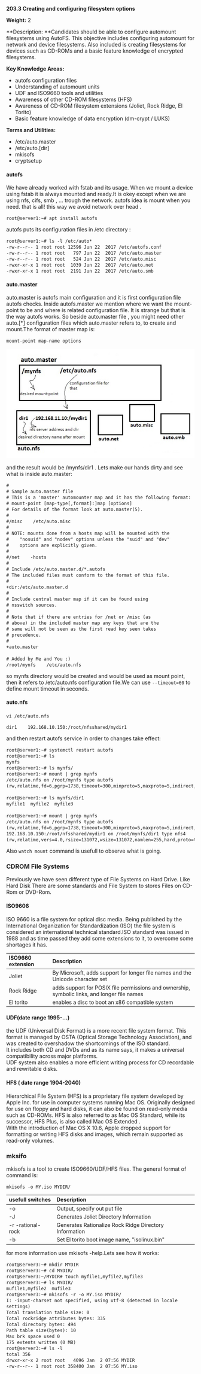 **203.3 Creating and configuring filesystem options**

**Weight:** 2

**Description: **Candidates should be able to configure automount filesystems using AutoFS. This objective includes configuring automount for network and device filesystems. Also included is creating filesystems for devices such as CD-ROMs and a basic feature knowledge of encrypted filesystems.

**Key Knowledge Areas:**

* autofs configuration files
* Understanding of automount units
* UDF and ISO9660 tools and utilities
* Awareness of other CD-ROM filesystems \(HFS\)
* Awareness of CD-ROM filesystem extensions \(Joliet, Rock Ridge, El Torito\)
* Basic feature knowledge of data encryption \(dm-crypt / LUKS\)

**Terms and Utilities:**

* /etc/auto.master
* /etc/auto.\[dir\]
* mkisofs
* cryptsetup

#### autofs

We have already worked with fstab and its usage. When we mount a device using fstab it is always mounted and ready.It is okey except when we are using nfs, cifs, smb , ... trough the network. autofs idea is mount when you need. that is all! this way we avoid network over head .

```
root@server1:~# apt install autofs
```

autofs puts its configuration files in /etc directory :

```
root@server1:~# ls -l /etc/auto*
-rw-r--r-- 1 root root 12596 Jun 22  2017 /etc/autofs.conf
-rw-r--r-- 1 root root   797 Jun 22  2017 /etc/auto.master
-rw-r--r-- 1 root root   524 Jun 22  2017 /etc/auto.misc
-rwxr-xr-x 1 root root  1039 Jun 22  2017 /etc/auto.net
-rwxr-xr-x 1 root root  2191 Jun 22  2017 /etc/auto.smb
```

#### auto.master

auto.master is autofs main configuration and it is  first configuration file autofs checks. Inside autofs.master we mention where we want the mount-point to be and where is related configuration file. It is strange but that is the way autofs works. So beside auto.master file , you might need other auto.\[\*\] configuration files which auto.master refers to, to create and mount.The format of master map is:

```
mount-point map-name options
```

![](/assets/autofs.jpg)

and the result would be /mynfs/dir1 . Lets make our hands dirty and see what is inside auto.master:

```
#
# Sample auto.master file
# This is a 'master' automounter map and it has the following format:
# mount-point [map-type[,format]:]map [options]
# For details of the format look at auto.master(5).
#
#/misc    /etc/auto.misc
#
# NOTE: mounts done from a hosts map will be mounted with the
#    "nosuid" and "nodev" options unless the "suid" and "dev"
#    options are explicitly given.
#
#/net    -hosts
#
# Include /etc/auto.master.d/*.autofs
# The included files must conform to the format of this file.
#
+dir:/etc/auto.master.d
#
# Include central master map if it can be found using
# nsswitch sources.
#
# Note that if there are entries for /net or /misc (as
# above) in the included master map any keys that are the
# same will not be seen as the first read key seen takes
# precedence.
#
+auto.master

# Added by Me and You :)
/root/mynfs    /etc/auto.nfs
```

so mynfs directory would be created and would be used as mount point, then it refers to /etc/auto.nfs configuration file.We can use `--timeout=60` to define mount timeout in seconds.

#### auto.nfs

`vi /etc/auto.nfs`

```
dir1    192.168.10.150:/root/nfsshared/mydir1
```

and then restart autofs service in order to changes take effect:

```
root@server1:~# systemctl restart autofs  
root@server1:~# ls
mynfs
root@server1:~# ls mynfs/
root@server1:~# mount | grep mynfs
/etc/auto.nfs on /root/mynfs type autofs (rw,relatime,fd=6,pgrp=1738,timeout=300,minproto=5,maxproto=5,indirect,pipe_ino=25202)

root@server1:~# ls mynfs/dir1
myfile1  myfile2  myfile3

root@server1:~# mount | grep mynfs
/etc/auto.nfs on /root/mynfs type autofs (rw,relatime,fd=6,pgrp=1738,timeout=300,minproto=5,maxproto=5,indirect,pipe_ino=25202)
192.168.10.150:/root/nfsshared/mydir1 on /root/mynfs/dir1 type nfs4 (rw,relatime,vers=4.0,rsize=131072,wsize=131072,namlen=255,hard,proto=tcp,port=0,timeo=600,retrans=2,sec=sys,clientaddr=192.168.10.149,local_lock=none,addr=192.168.10.150)
```

Also `watch mount` command  is usefull to observe what is going.

### CDROM File Systems

Previously we have seen different type of File Systems on Hard Drive. Like Hard Disk There are some standards and File System to stores Files on CD-Rom or DVD-Rom.

#### ISO9606

ISO 9660 is a file system for optical disc media. Being published by the International Organization for Standardization \(ISO\) the file system is considered an international technical standard.ISO standard was issued in 1988 and as time passed they add some extensions to it, to overcome some shortages it has.

| ISO9660 extension | Description |
| :--- | :--- |
| Joliet | By Microsoft, adds support for longer file names and the Unicode character set |
| Rock Ridge | adds support for POSIX file permissions and ownership, symbolic links, and longer file names |
| El torito | enables a disc to boot an x86 compatible system |

#### UDF\(date range 1995-...\)

the UDF \(Universal Disk Format\) is a more recent file system format. This format is managed by OSTA \(Optical Storage Technology Association\), and was created to overshadow the shortcomings of the ISO standard.  
It includes both CD and DVDs and as its name says, it makes a universal compatibility across major platforms.  
UDF system also enables a more efficient writing process for CD recordable and rewritable disks.

#### HFS \( date range 1904-2040\)

Hierarchical File System \(HFS\) is a proprietary file system developed by Apple Inc. for use in computer systems running Mac OS. Originally designed for use on floppy and hard disks, it can also be found on read-only media such as CD-ROMs. HFS is also referred to as Mac OS Standard, while its successor, HFS Plus, is also called Mac OS Extended .  
With the introduction of Mac OS X 10.6, Apple dropped support for formatting or writing HFS disks and images, which remain supported as read-only volumes.

### mksifo

mkisofs is a tool to create ISO9660/UDF/HFS files. The general format of command is:

```
mkisofs -o MY.iso MYDIR/
```

| usefull switches | Description |
| :--- | :--- |
| -o | Output, specify out put file |
| -J | Generates Joliet Directory Information |
| -r   -rational-rock | Generates Rationalize Rock Ridge Directory Information |
| -b | Set El torito boot image name, "isolinux.bin" |

for more information use mkisofs -help.Lets see how it works:

```
root@server3:~# mkdir MYDIR
root@server3:~# cd MYDIR/
root@server3:~/MYDIR# touch myfile1,myfile2,myfile3
root@server3:~# ls MYDIR/
mufile1,myfile2  mufile3
root@server3:~# mkisofs -r -o MY.iso MYDIR/
I: -input-charset not specified, using utf-8 (detected in locale settings)
Total translation table size: 0
Total rockridge attributes bytes: 335
Total directory bytes: 494
Path table size(bytes): 10
Max brk space used 0
175 extents written (0 MB)
root@server3:~# ls -l
total 356
drwxr-xr-x 2 root root   4096 Jan  2 07:56 MYDIR
-rw-r--r-- 1 root root 358400 Jan  2 07:56 MY.iso
```



